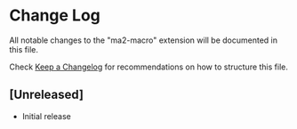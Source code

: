 # Change Log

All notable changes to the "ma2-macro" extension will be documented in this file.

Check [Keep a Changelog](http://keepachangelog.com/) for recommendations on how to structure this file.

## [Unreleased]

- Initial release